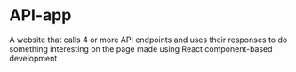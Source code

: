 # API-app
A website that calls 4 or more API endpoints and uses their responses to do something interesting on the page made using React component-based development

